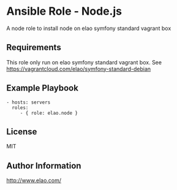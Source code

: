 Ansible Role - Node.js
======================

A node role to install node on elao symfony standard vagrant box

Requirements
------------

This role only run on elao symfony standard vagrant box. See https://vagrantcloud.com/elao/symfony-standard-debian

Example Playbook
----------------

    - hosts: servers
      roles:
         - { role: elao.node }

License
-------

MIT

Author Information
------------------

http://www.elao.com/
